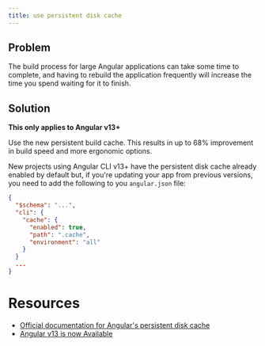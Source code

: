 ```yaml
---
title: use persistent disk cache
---
```


## Problem

The build process for large Angular applications can take some time to complete, and having to rebuild the application frequently will increase the time you spend waiting for it to finish.

## Solution

**This only applies to Angular v13+**

Use the new persistent build cache. This results in up to 68% improvement in build speed and more ergonomic options.

New projects using Angular CLI v13+ have the persistent disk cache already enabled by default but, if you're updating your app from previous versions, you need to add the following to you `angular.json` file:

```json
{
  "$schema": "...",
  "cli": {
    "cache": {
      "enabled": true,
      "path": ".cache",
      "environment": "all"
    }
  }
  ...
}
```


# Resources

- [Official documentation for Angular's persistent disk cache](https://angular.io/cli/cache)
- [Angular v13 is now Available](https://blog.angular.io/angular-v13-is-now-available-cce66f7bc296)
